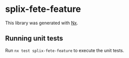 # splix-fete-feature

This library was generated with [Nx](https://nx.dev).

## Running unit tests

Run `nx test splix-fete-feature` to execute the unit tests.
